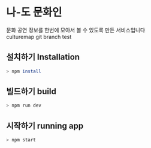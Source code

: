 # 나-도 문화인

문화 공연 정보를 한번에 모아서 볼 수 있도록 만든 서비스입니다
<br> culturemap git branch test


## 설치하기 Installation

```bash
> npm install
```

## 빌드하기 build

```bash
> npm run dev
```

## 시작하기 running app

```bash
> npm start
```
